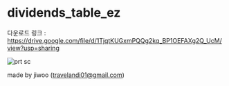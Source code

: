 # dividends_table_ez

다운로드 링크 : https://drive.google.com/file/d/1TjqtKUGxmPQQg2kq_BP1OEFAXg2Q_UcM/view?usp=sharing

![prt sc](https://github.com/juicyjung/dividends_table_ez/blob/main/dividends_table_ez_printscreen.png)

made by jiwoo (travelandi01@gmail.com)
